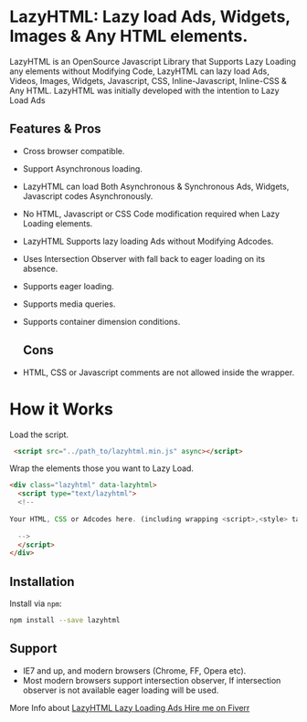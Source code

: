 # LazyHTML: Lazy load Ads, Widgets, Images & Any HTML elements.

LazyHTML is an OpenSource Javascript Library that Supports Lazy Loading any elements without Modifying Code, 
LazyHTML can lazy load Ads, Videos, Images, Widgets, Javascript, CSS, Inline-Javascript, Inline-CSS & Any HTML.
LazyHTML was initially developed with the intention to Lazy Load Ads

## Features & Pros

 - Cross browser compatible.
 - Support Asynchronous loading.
 - LazyHTML can load Both Asynchronous & Synchronous Ads, Widgets, Javascript codes Asynchronously. 
 - No HTML, Javascript or CSS Code modification required when Lazy Loading elements.
 - LazyHTML Supports lazy loading Ads without Modifying Adcodes.
 - Uses Intersection Observer with fall back to eager loading on its absence.
 - Supports eager loading.
 - Supports media queries.
 - Supports container dimension conditions. 




   ## Cons

  - HTML, CSS or Javascript comments are not allowed inside the wrapper.



# How it Works

Load the script.

```html
 <script src="../path_to/lazyhtml.min.js" async></script>
```



Wrap the elements those you want to Lazy Load.




```html
<div class="lazyhtml" data-lazyhtml>
  <script type="text/lazyhtml">
  <!--
  
Your HTML, CSS or Adcodes here. (including wrapping <script>,<style> tags)
  
  -->
  </script>
</div>
```



## Installation

Install via `npm`:

```bash
npm install --save lazyhtml
```



## Support

* IE7 and up, and modern browsers (Chrome, FF, Opera etc).
* Most modern browsers support intersection observer, If intersection observer is not available eager loading will be used.



More Info about [LazyHTML ](https://www.guest.blog/post/12111/lazyhtml-a-break-through-in-lazyloading-elements/)
[Lazy Loading Ads ](https://www.guest.blog/post/12113/lazyload-ads/)
[Hire me on Fiverr](https://www.fiverr.com/niresh12495) 

